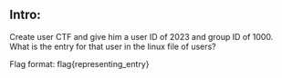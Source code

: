 ## Intro:
Create user CTF and give him a user ID of 2023 and group ID of 1000. <br>
What is the entry for that user in the linux file of users?<br>


Flag format: flag{representing_entry}
